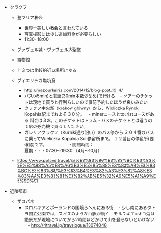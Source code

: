 - クラクフ
   - 聖マリア教会
     - 世界一美しい教会と言われている
     - 写真撮影には少し追加料金が必要らしい
     - 11:30- 18:00
   - ヴァヴェル城・ヴァヴェル大聖堂
   - 織物館
   
   - 上３つは比較的近い場所にある
   
  - ヴィエリチカ塩坑窟
    - http://mazourkairis.com/2014/12/blog-post_19-4/
    - バス(45min)と電車(30min本数少なめ)で行ける
    - ツアーのチケットは現地で買うと行列らしいので事前予約したほうが良いみたい
    - クラクフ中央駅（krakow główny）から、Wieliczka Rynek Kopalnia駅までおよそ３０分。
    - minerコースとtouristコースがある
料金は３zł。このチケットはトラム・バスのチケットとは違うので駅の券売機で買ってください。
    - ガレリアクラクフ（Kurniki通り沿い）のバス停から
３０４番のバスに乗ってWieliczka Kopalnia Soli停留所まで。
１２番目の停留所(要確認)です。
　　　　　- 開館時間：  
  夏期・・・07:30～19:30 （4月～10月）
  - https://www.poland.travel/ja/%E3%83%86%E3%83%BC%E3%83%9E%E5%88%A5%E8%A6%B3%E5%85%89%E3%83%AB%E3%83%BC%E3%83%88/%E3%83%B4%E3%82%A3%E3%82%A8%E3%83%AA%E3%83%81%E3%82%AB%E5%B2%A9%E5%A1%A9%E5%9D%91 
  
- 近隣都市
  - ザコパネ
    - スロバキアとポーランドの国境らへんにある街
    - 少し南にあるタトラ国立公園では，スイスのような山脈が続く．モルスキエ=オコ湖は絶景だが現地についてから2時間ほどかけて山を登らないといけない
    - http://4travel.jp/travelogue/10074048
